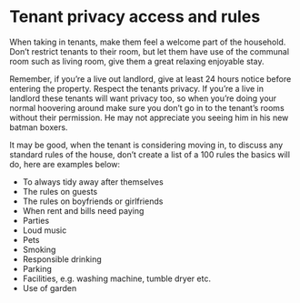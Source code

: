 Tenant privacy access and rules
===============================

When taking in tenants, make them feel a welcome part of the household. Don’t
restrict tenants to their room, but let them have use of the communal room such
as living room, give them a great relaxing enjoyable stay.


Remember, if you’re a live out landlord, give at least 24 hours notice before
entering the property. Respect the tenants privacy. If you’re a live in landlord
these tenants will want privacy too, so when you’re doing your normal hoovering
around make sure you don’t go in to the tenant’s rooms without their permission.
He may not appreciate you seeing him in his new batman boxers.


It may be good, when the tenant is considering moving in, to discuss any
standard rules of the house, don’t create a list of a 100 rules the basics will
do, here are examples below:


* To always tidy away after themselves
* The rules on guests
* The rules on boyfriends or girlfriends
* When rent and bills need paying
* Parties
* Loud music
* Pets
* Smoking
* Responsible drinking
* Parking
* Facilities, e.g. washing machine, tumble dryer etc.
* Use of garden

